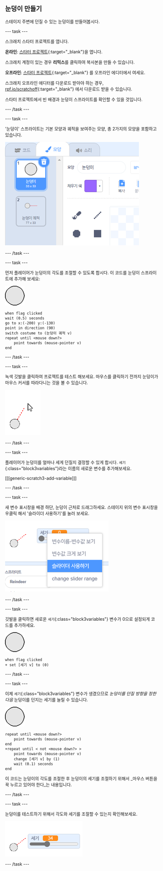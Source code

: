## 눈덩이 만들기

스테이지 주변에 던질 수 있는 눈덩이를 만들어봅시다.

--- task ---

스크래치 스타터 프로젝트를 엽니다.

**온라인**: [스타터 프로젝트](https://scratch.mit.edu/projects/399474195){:target="_blank"}을 엽니다.

스크래치 계정이 있는 경우 **리믹스**를 클릭하여 복사본을 만들 수 있습니다.

**오프라인**: [스타터 프로젝트](https://rpf.io/p/ko-KR/snowball-fight-go){:target="_blank"} 를 오프라인 에디터에서 여세요.

스크래치 오프라인 에디터를 다운로드 받아야 하는 경우, [rpf.io/scratchoff](https://rpf.io/scratchoff){:target="_blank"} 에서 다운로드 받을 수 있습니다.

스타터 프로젝트에서 빈 배경과 눈덩이 스프라이트를 확인할 수 있을 것입니다.

--- /task ---

--- task ---

'눈덩이' 스프라이트는 기본 모양과 궤적을 보여주는 모양, 총 2가지의 모양을 포함하고 있습니다.

![눈덩이 모양](images/snow-costume.png)

--- /task ---

--- task ---

먼저 플레이어가 눈덩이의 각도를 조절할 수 있도록 합시다. 이 코드를 눈덩이 스프라이트에 추가해 보세요:

![눈덩이 스프라이트](images/snowball-sprite.png)

```blocks3
when flag clicked
wait (0.5) seconds
go to x:(-200) y:(-130)
point in direction (90)
switch costume to (눈덩이 궤적 v)
repeat until <mouse down?>
    point towards (mouse-pointer v)
end
```

--- /task ---

--- task ---

녹색 깃발을 클릭하여 프로젝트를 테스트 해보세요. 마우스를 클릭하기 전까지 눈덩이가 마우스 커서를 따라다니는 것을 볼 수 있습니다.

![마우스를 가리키는 눈덩이 궤적 스프라이트](images/snow-mouse.png)

--- /task ---

--- task ---

플레이어가 눈덩이를 얼마나 세게 던질지 결정할 수 있게 합시다. `세기`{:class="block3variables"}라는 이름의 새로운 변수를 추가해보세요.

[[[generic-scratch3-add-variable]]]

--- /task ---

--- task ---

새 변수 표시창을 배경 하단, 눈덩이 근처로 드래그하세요. 스테이지 위의 변수 표시창을 우클릭 해서 '슬라이더 사용하기'를 눌러 보세요.

![슬라이더로 변경한 변수](images/snow-slider.png)

--- /task ---

--- task ---

깃발을 클릭하면 새로운 `세기`{:class="block3variables"} 변수가 0으로 설정되게 코드를 추가하세요.

![눈덩이 스프라이트](images/snowball-sprite.png)

```blocks3
when flag clicked
+ set [세기 v] to (0)
```

--- /task ---

--- task ---

이제 `세기`{:class="block3variables"} 변수가 생겼으므로 _눈덩이를 던질 방향을 정한 다음_ 눈덩이를 던지는 세기를 늘릴 수 있습니다.

![눈덩이 스프라이트](images/snowball-sprite.png)

```blocks3
repeat until <mouse down?>
    point towards (mouse-pointer v)
end
+repeat until < not <mouse down?> >
    point towards (mouse-pointer v)
    change [세기 v] by (1)
    wait (0.1) seconds
end
```

이 코드는 눈덩이의 각도를 조절한 후 눈덩이의 세기를 조절하기 위해서 _마우스 버튼을 꾹 누르고 있어야 한다_는 내용입니다.

--- /task ---

--- task ---

눈덩이를 테스트하기 위해서 각도와 세기를 조절할 수 있는지 확인해보세요.

![눈덩이 궤적 옆의 35의 세기 변수](images/snow-test.png)

--- /task ---
